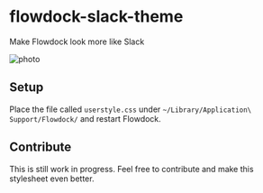 # flowdock-slack-theme
Make Flowdock look more like Slack

![photo](https://d2k1ftgv7pobq7.cloudfront.net/meta/u/res/images/1cd71771ad8a21bca0f082baf27af890/slack-webdesign.jpg)

## Setup

Place the file called `userstyle.css` under `~/Library/Application\ Support/Flowdock/` and restart Flowdock.

## Contribute

This is still work in progress. Feel free to contribute and make this stylesheet even better.
